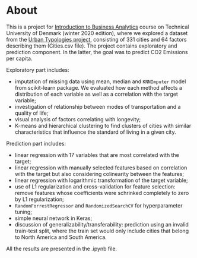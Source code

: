 # About

This is a project for [Introduction to Business Analytics](https://kurser.dtu.dk/course/42577/info) course on Technical University of Denmark (winter 2020 edition), where we explored a dataset from the [Urban Typologies project](http://web.mit.edu/afs/athena.mit.edu/org/i/its-lab/www/dashboard/new%20dashboard/index.html), consisting of 331 cities and 64 factors describing them (Cities.csv file). The project contains exploratory and prediction component. In the latter, the goal was to predict CO2 Emissions per capita.

Exploratory part includes:
* imputation of missing data using mean, median and `KNNImputer` model from scikit-learn package. We evaluated how each method affects a distribution of each variable as well as a correlation with the target variable;
* investigation of relationship between modes of transportation and a quality of life;
* visual analysis of factors correlating with longevity;
* K-means and hierarchical clustering to find clusters of cities with similar characteristics that influence the standard of living in a given city.

Prediction part includes:
* linear regression with 17 variables that are most correlated with the target;
* linear regression with manually selected features based on correlation with the target but also considering colinearity between the features;
* linear regression with logarithmic transformation of the target variable;
* use of L1 regularization and cross-validation for feature selection: remove features whose coefficients were schrinked completely to zero by L1 regularization;
* `RandomForrestRegressor` and `RandomizedSearchCV` for hyperparameter tuning;
* simple neural network in Keras;
* discussion of generalizability/transferability: prediction using an invalid train-test split, where the train set would only include cities that belong to North America and South America.

All the results are presented in the .ipynb file.
